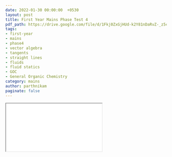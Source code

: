 ```yaml
---
date: 2022-01-30 00:00:00  +0530
layout: post
title: First Year Mains Phase Test 4
pdf_path: https://drive.google.com/file/d/1Fkj0ZxGjHUd-k2Y81nDaRvZ-_z5cdxqn/preview?usp=drive_link
tags: 
- first-year
- mains
- phase4
- vector algebra
- tangents
- straight lines
- fluids
- fluid statics
- GOC
- General Organic Chemistry
category: mains
author: parthnikam
paginate: false
---
```


<iframe class="embed-pdf" src="{{ page.pdf_path }}#toolbar=0" seamless="seamless" scrolling="no" style="overflow:hidden"></iframe>
